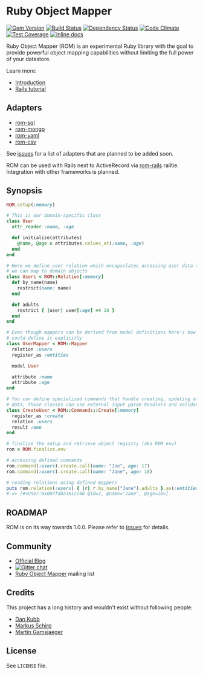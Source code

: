 [gem]: https://rubygems.org/gems/rom
[travis]: https://travis-ci.org/rom-rb/rom
[gemnasium]: https://gemnasium.com/rom-rb/rom
[codeclimate]: https://codeclimate.com/github/rom-rb/rom
[coveralls]: https://coveralls.io/r/rom-rb/rom
[inchpages]: http://inch-ci.org/github/rom-rb/rom/

# Ruby Object Mapper

[![Gem Version](https://badge.fury.io/rb/rom.svg)][gem]
[![Build Status](https://travis-ci.org/rom-rb/rom.svg?branch=master)][travis]
[![Dependency Status](https://gemnasium.com/rom-rb/rom.png)][gemnasium]
[![Code Climate](https://codeclimate.com/github/rom-rb/rom/badges/gpa.svg)][codeclimate]
[![Test Coverage](https://codeclimate.com/github/rom-rb/rom/badges/coverage.svg)][codeclimate]
[![Inline docs](http://inch-ci.org/github/rom-rb/rom.svg?branch=master&style=flat)][inchpages]

Ruby Object Mapper (ROM) is an experimental Ruby library with the goal to
provide powerful object mapping capabilities without limiting the full power of
your datastore.

Learn more:

* [Introduction](http://rom-rb.org/introduction/)
* [Rails tutorial](http://rom-rb.org/tutorials/rails/)

## Adapters

  * [rom-sql](https://github.com/rom-rb/rom-sql)
  * [rom-mongo](https://github.com/rom-rb/rom-mongo)
  * [rom-yaml](https://github.com/rom-rb/rom-yaml)
  * [rom-csv](https://github.com/rom-rb/rom-csv)

See [issues](https://github.com/rom-rb/rom/issues?q=is%3Aopen+is%3Aissue+label%3Aadapter+label%3Afeature)
for a list of adapters that are planned to be added soon.

ROM can be used with Rails next to ActiveRecord via [rom-rails](https://github.com/rom-rb/rom-rails) railtie.
Integration with other frameworks is planned.

## Synopsis

``` ruby
ROM.setup(:memory)

# This is our domain-specific class
class User
  attr_reader :name, :age

  def initialize(attributes)
    @name, @age = attributes.values_at(:name, :age)
  end
end

# Here we define user relation which encapsulates accessing user data that
# we can map to domain objects
class Users < ROM::Relation[:memory]
  def by_name(name)
    restrict(name: name)
  end

  def adults
    restrict { |user| user[:age] >= 18 }
  end
end

# Even though mappers can be derived from model definitions here's how you
# could define it explicitly
class UserMapper < ROM::Mapper
  relation :users
  register_as :entities

  model User

  attribute :name
  attribute :age
end

# You can define specialized commands that handle creating, updating and deleting
# data, those classes can use external input param handlers and validators too
class CreateUser < ROM::Commands::Create[:memory]
  register_as :create
  relation :users
  result :one
end

# finalize the setup and retrieve object registry (aka ROM env)
rom = ROM.finalize.env

# accessing defined commands
rom.command(:users).create.call(name: "Joe", age: 17)
rom.command(:users).create.call(name: "Jane", age: 18)

# reading relations using defined mappers
puts rom.relation(:users) { |r| r.by_name("Jane").adults }.as(:entities)
# => [#<User:0x007fdba161cc48 @id=2, @name="Jane", @age=18>]
```

## ROADMAP

ROM is on its way towards 1.0.0. Please refer to [issues](https://github.com/rom-rb/rom/issues)
for details.

## Community

* [Official Blog](http://rom-rb.org/blog/)
* [![Gitter chat](https://badges.gitter.im/rom-rb/chat.png)](https://gitter.im/rom-rb/chat)
* [Ruby Object Mapper](https://groups.google.com/forum/#!forum/rom-rb) mailing list

## Credits

This project has a long history and wouldn't exist without following people:

 * [Dan Kubb](https://github.com/dkubb)
 * [Markus Schirp](https://github.com/mbj)
 * [Martin Gamsjaeger](https://github.com/snusnu)

## License

See `LICENSE` file.
